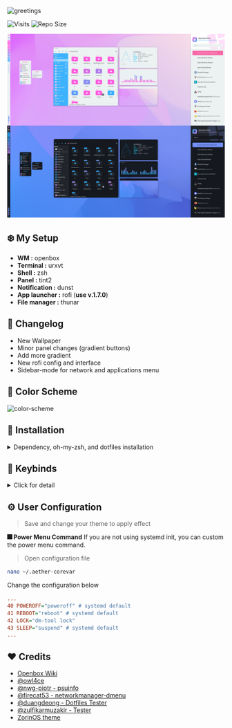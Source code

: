 ![greetings](/Other/greetings.png)

<img alt="Visits" src="https://badges.pufler.dev/visits/ilham25/dotfiles-openbox?style=flat-square&label=&color=success&logo=GitHub&logoColor=white&labelColor=373e4d"/>
<img alt="Repo Size" src="https://github-size-badge.herokuapp.com/ilham25/dotfiles-openbox.svg"/>

![preview](/Other/preview.png)

## :snowflake: My Setup

- **WM :** openbox
- **Terminal :** urxvt
- **Shell :** zsh
- **Panel :** tint2
- **Notification :** dunst
- **App launcher :** rofi (**use v.1.7.0**)
- **File manager :** thunar

## :triangular_flag_on_post: Changelog

- New Wallpaper
- Minor panel changes (gradient buttons)
- Add more gradient
- New rofi config and interface
- Sidebar-mode for network and applications menu

## :art: Color Scheme

![color-scheme](/Other/colorscheme.png)

## :wrench: Installation

<details>
  <summary>Dependency, oh-my-zsh, and dotfiles installation</summary>

### :wrench: Dependency Install

<details>
  <summary>Ubuntu based distro</summary>

> **Openbox Window Manager**

```bash
sudo apt install openbox
```

> **Other Dependencies**

```bash
sudo apt install feh rsync python psmisc wireless-tools alsa-utils brightnessctl python3-psutil nitrogen dunst tint2 gsimplecal rofi lxappearance qt5ct qt5-style-plugins lxpolkit xautolock rxvt-unicode xclip scrot jq thunar thunar-archive-plugin thunar-media-tags-plugin thunar-volman ffmpegthumbnailer tumbler w3m w3m-img geany viewnior mpv mpd mpc ncmpcpp pavucontrol parcellite neofetch htop imagemagick ffmpeg playerctl xsettingsd
```

> **Picom**

- ```bash
  sudo apt install build-essential libxext-dev libxcb1-dev libxcb-damage0-dev libxcb-xfixes0-dev libxcb-shape0-dev libxcb-render-util0-dev libxcb-render0-dev libxcb-randr0-dev libxcb-composite0-dev libxcb-image0-dev libxcb-present-dev libxcb-xinerama0-dev libxcb-glx0-dev libpixman-1-dev libdbus-1-dev libconfig-dev libgl1-mesa-dev  libpcre2-dev  libevdev-dev uthash-dev libev-dev libpcre3-dev libx11-xcb-dev ninja-build meson
  ```

- ```bash
  git clone https://github.com/yshui/picom.git && cd picom/
  ```

- ```bash
  git submodule update --init --recursive
  ```

- ```bash
  meson --buildtype=release . build
  ```

- ```bash
  ninja -C build
  ```

- ```bash
  ninja -C build install
  ```

> **psuinfo - Network & CPU Monitor, RAM Usage**

- ```bash
  git clone https://github.com/nwg-piotr/psuinfo.git && cd psuinfo/
  ```

- ```bash
  sudo cp -r {psuinfo,icons} /usr/bin
  ```

> **networkmanager_dmenu install**

- ```bash
  git clone https://github.com/firecat53/networkmanager-dmenu.git && cd networkmanager-dmenu/
  ```

- ```bash
  sudo cp networkmanager_dmenu /usr/bin
  ```

</details>

<details>
  <summary>Arch based distro</summary>

> :exclamation: For AUR helper, im using **yay**

> :page_with_curl: **Openbox Windows Manager**

```bash
sudo pacman -S openbox
```

> :sound: **Audio**

```bash
sudo pacman -S alsa-utils pulseaudio pulseaudio-alsa
```

> :high_brightness: **Brightness**

```bash
yay -S brightnessctl
```

> :chart_with_upwards_trend: **Network & CPU Monitor, RAM Usage**

```bash
yay -S psuinfo
```

> :signal_strength: **Wireless Tools**

```bash
sudo pacman -S wireless_tools
```

> :hammer: **Other utility (panel, notification, terminal, file manager, etc)**

```bash
yay -S dunst tint2 gsimplecal rofi feh lxappearance qt5ct qt5-styleplugins lxsession xautolock rxvt-unicode-truecolor-wide-glyphs xclip scrot thunar thunar-archive-plugin thunar-media-tags-plugin thunar-volman lxsession tumbler jq w3m geany nano vim viewnior pavucontrol parcellite neofetch htop picom-git gtk2-perl xfce4-power-manager imagemagick playerctl networkmanager-dmenu xsettingsd
```

</details>

After dependencies is installed, you can go further to **[dotfiles installation](#wrench-dotfiles-install)** below, or if you want to install oh-my-zsh, you can install it first.

### :diamonds: Oh-my-zsh and zsh (optional)

<details>
  <summary>Click for detail</summary>

> **zsh install**

- Debian based

  ```bash
  sudo apt install zsh
  ```

- Arch based

  ```bash
  sudo pacman -S zsh
  ```

> **oh-my-zsh install**

```bash
chsh -s `which zsh`
sh -c "$(curl -fsSL https://raw.githubusercontent.com/ohmyzsh/ohmyzsh/master/tools/install.sh)" &&
git clone https://github.com/zsh-users/zsh-syntax-highlighting.git ${ZSH_CUSTOM:-~/.oh-my-zsh/custom}/plugins/zsh-syntax-highlighting
git clone https://github.com/zsh-users/zsh-autosuggestions.git ${ZSH_CUSTOM:-~/.oh-my-zsh/custom}/plugins/zsh-autosuggestions
git clone https://github.com/zsh-users/zsh-completions.git ${ZSH_CUSTOM:=~/.oh-my-zsh/custom}/plugins/zsh-completions
```

</details>

### :wrench: Dotfiles Install

<details>
  <summary>Click for detail</summary>

> :file_folder: **General Config**

Clone this repository

```bash
git clone --depth 1 https://github.com/ilham25/dotfiles-openbox
```

Copy dotfiles to home directory

```bash
pushd dotfiles-openbox/ && \
  bash -c 'cp -v -r {.*,*} ~/' && \
popd
```

Remove unnecessary file (README.md, LICENSE, and git directory)

```bash
rm ~/README.md && rm ~/LICENSE && rm -rf ~/.git
```

> :nut_and_bolt: **Icons**

```bash
cd ~/.icons/

tar -Jxvf oomox-aesthetic-light.tar.xz && tar -Jxvf oomox-aesthetic-dark.tar.xz

sudo cp -r {oomox-aesthetic-light,oomox-aesthetic-dark} /usr/share/icons/

rm -r ~/.icons/{oomox-aesthetic-light,oomox-aesthetic-dark,*.tar.xz} # Delete unnecessary files
```

> :bulb: **Refresh font cache**

```bash
fc-cache -rv
```

> :sunny: **Add user to video group**

This step is required so you can control the brightness using keybind.

```bash
sudo gpasswd -a $USER video
```

Please logout and login again so the effect will occur.

Congratulation! You have installed **aether dotfiles** :clap::clap:, next step is you can learn **[the keybinds](#black_square_button-keybinds)** that i use in this theme. For the first time using it maybe you need some practice, but as time go on, you will get used of it and doesn't have trouble again!:v:

</details>

</details>

## :black_square_button: Keybinds

<details>
  <summary>Click for detail</summary>

| Key                                    | Action                                  |
| -------------------------------------- | --------------------------------------- |
| <kbd>Mod + C                           | Close Windows                           |
| <kbd>Mod + Shift + Space               | Switch between normal/maximized         |
| <kbd>Mod + Left Click (hold)           | Move Windows                            |
| <kbd>Mod + Right Click (hold)          | Resize Windows                          |
| <kbd>Mod + 1/2/3/4/5/6/7/8/9/0         | Change Workspace                        |
| <kbd>Mod + Shift + 1/2/3/4/5/6/7/8/9/0 | Move active windows to workspace number |
| <kbd>Mod + E                           | Open file manager                       |
| <kbd>Mod + R                           | App launcher                            |
| <kbd>Mod + L                           | Lock Screen                             |
| <kbd>Mod + Return                      | Open terminal                           |
| <kbd>Mod + Shift + E                   | Power Menu                              |
| <kbd>Mod + Shift + C                   | WM Restart                              |
| <kbd>Mod + Print                       | Screenshot Menu                         |

</details>

## :gear: User Configuration

> Save and change your theme to apply effect

**:fireworks: Power Menu Command**
If you are not using systemd init, you can custom the power menu command.

> Open configuration file

```bash
nano ~/.aether-corevar
```

Change the configuration below

```cfg
...
40 POWEROFF="poweroff" # systemd default
41 REBOOT="reboot" # systemd default
42 LOCK="dm-tool lock"
43 SLEEP="suspend" # systemd default
...
```

## :heart: Credits

- [Openbox Wiki](http://openbox.org/wiki/Help:Contents)
- [@owl4ce](https://github.com/owl4ce/)
- [@nwg-piotr - psuinfo](https://github.com/nwg-piotr)
- [@firecat53 - networkmanager-dmenu](https://github.com/firecat53)
- [@duangdeong - Dotfiles Tester](https://github.com/duangdeong)
- [@zulfikarmuzakir - Tester](https://gitlab.com/zulfikarmuzakir)
- [ZorinOS theme](https://github.com/ZorinOS/zorin-desktop-themes)
